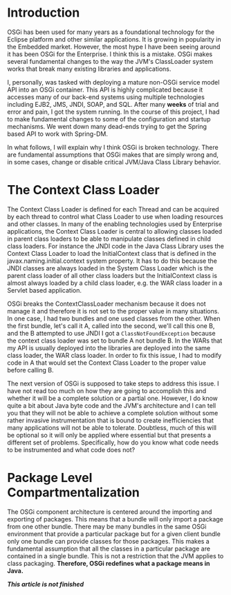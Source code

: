 # Introduction #

OSGi has been used for many years as a foundational technology for the Eclipse platform and other similar applications.  It is growing in popularity in the Embedded market.  However, the most hype I have been seeing around it has been OSGi for the Enterprise.  I think this is a mistake.  OSGi makes several fundamental changes to the way the JVM's ClassLoader system works that break many existing libraries and applications.

I, personally, was tasked with deploying a mature non-OSGi service model API into an OSGi container.  This API is highly complicated because it accesses many of our back-end systems using multiple technologies including EJB2, JMS, JNDI, SOAP, and SQL.  After many **weeks** of trial and error and pain, I got the system running.  In the course of this project, I had to make fundamental changes to some of the configuration and startup mechanisms.  We went down many dead-ends trying to get the Spring based API to work with Spring-DM.

In what follows, I will explain why I think OSGi is broken technology.  There are fundamental assumptions that OSGi makes that are simply wrong and, in some cases, change or disable critical JVM/Java Class Library behavior.

# The Context Class Loader #

The Context Class Loader is defined for each Thread and can be acquired by each thread to control what Class Loader to use when loading resources and other classes.  In many of the enabling technologies used by Enterprise applications, the Context Class Loader is central to allowing classes loaded in parent class loaders to be able to manipulate classes defined in child class loaders.  For instance the JNDI code in the Java Class Library uses the Context Class Loader to load the InitialContext class that is defined in the javax.naming.initial.context system property.  It has to do this because the JNDI classes are always loaded in the System Class Loader which is the parent class loader of all other class loaders but the InitialContext class is almost always loaded by a child class loader, e.g. the WAR class loader in a Servlet based application.

OSGi breaks the ContextClassLoader mechanism because it does not manage it and therefore it is not set to the proper value in many situations.  In one case, I had two bundles and one used classes from the other.  When the first bundle, let's call it A, called into the second, we'll call this one B, and the B attempted to use JNDI I got a `ClassNotFoundException` because the context class loader was set to bundle A not bundle B.  In the WARs that my API is usually deployed into the libraries are deployed into the same class loader, the WAR class loader.  In order to fix this issue, I had to modify code in A that would set the Context Class Loader to the proper value before calling B.

The next version of OSGi is supposed to take steps to address this issue.  I have not read too much on how they are going to accomplish this and whether it will be a complete solution or a partial one.  However, I do know quite a bit about Java byte code and the JVM's architecture and I can tell you that they will not be able to achieve a complete solution without some rather invasive instrumentation that is bound to create inefficiencies that many applications will not be able to tolerate.  Doubtless, much of this will be optional so it will only be applied where essential but that presents a different set of problems.  Specifically, how do you know what code needs to be instrumented and what code does not?

# Package Level Compartmentalization #

The OSGi component architecture is centered around the importing and exporting of packages.  This means that a bundle will only import a package from one other bundle.  There may be many bundles in the same OSGi environment that provide a particular package but for a given client bundle only one bundle can provide classes for those packages.  This makes a fundamental assumption that all the classes in a particular package are contained in a single bundle.  This is not a restriction that the JVM applies to class packaging.  **Therefore, OSGi redefines what a package means in Java.**

_**This article is not finished**_